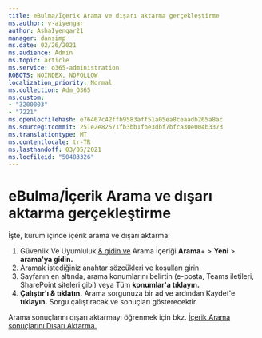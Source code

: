 ```yaml
---
title: eBulma/İçerik Arama ve dışarı aktarma gerçekleştirme
ms.author: v-aiyengar
author: AshaIyengar21
manager: dansimp
ms.date: 02/26/2021
ms.audience: Admin
ms.topic: article
ms.service: o365-administration
ROBOTS: NOINDEX, NOFOLLOW
localization_priority: Normal
ms.collection: Adm_O365
ms.custom:
- "3200003"
- "7221"
ms.openlocfilehash: e76467c42ffb9583aff51a05ea8ceaadb265a8ac
ms.sourcegitcommit: 251e2e82571fb3bb1fbe3dbf7bfca30e004b3373
ms.translationtype: MT
ms.contentlocale: tr-TR
ms.lasthandoff: 03/05/2021
ms.locfileid: "50483326"
---
```

# <a name="perform-an-ediscoverycontent-search-and-export"></a>eBulma/İçerik Arama ve dışarı aktarma gerçekleştirme

İşte, kurum içinde içerik arama ve dışarı aktarma:

1. Güvenlik Ve Uyumluluk [& gidin ve](https://go.microsoft.com/fwlink/?linkid=2086958) Arama İçeriği **Arama**+  >  **Yeni**  >  **arama'ya gidin.**
1. Aramak istediğiniz anahtar sözcükleri ve koşulları girin.
1. Sayfanın en altında, arama konumlarını belirtin (e-posta, Teams iletileri, SharePoint siteleri gibi) veya Tüm **konumlar'a tıklayın.**
1. **Çalıştır'ı & tıklatın.** Arama sorgunuza bir ad ve ardından Kaydet'e **tıklayın.** Sorgu çalıştıracak ve sonuçları gösterecektir.

Arama sonuçlarını dışarı aktarmayı öğrenmek için bkz. [İçerik Arama sonuçlarını Dışarı Aktarma.](https://go.microsoft.com/fwlink/?linkid=2102118)

